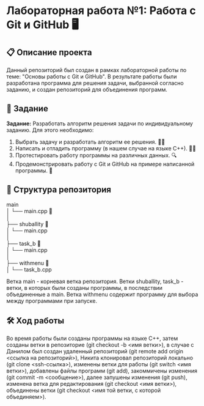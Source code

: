 # Лабораторная работа №1: Работа с Git и GitHub 🖥️

## 📋 Описание проекта

Данный репозиторий был создан в рамках лабораторной работы по теме: "Основы работы с Git и GitHub". В результате работы были разработана программа для решения задачи, выбранной согласно заданию, и создан репозиторий для объединения программ.

## 🎯 Задание

**Задание:** Разработать алгоритм решения задачи по индивидуальному заданию. Для этого необходимо:

1. Выбрать задачу и разработать алгоритм ее решения. 🧑‍💻
2. Написать и отладить программу (в нашем случае на языке С++). 🧑‍🔧
3. Протестировать работу программы на различных данных. 🔍
4. Продемонстрировать работу с Git и GitHub на примере написанной программы. 🚀

## 🔧 Структура репозитория

main            
│ └── main.cpp 🌿        
│      
├── shuballity 🌿        
│ └── main.cpp        
│          
├──  task_b 🌿          
│ └── main.cpp          
│          
├──  withmenu 🌿        
│ └── task_b.cpp          

Ветка main - корневая ветка репозитория.
Ветки shuballity, task_b - ветки, в которых были созданы программы, в последствии объединенные а main.
Ветка withmenu содержит программу для выбора между программами при запуске.

## 🛠️ Ход работы

Во время работы были созданы программы на языке C++, затем созданы ветки в репозиторие (git checkout -b <имя ветки>), в случае с Данилом был создан удаленный репозиторий (git remote add origin <ссылка на репозиторий>), Никита клонировал репозиторий локально (git clone <ssh-ссылка>), изменены ветки для работы (git switch <имя ветки>), добавлены файлы программ (git add), закоммичены изменения (git commit -m <сообщение>), далее запушены изменения (git push), изменена ветка для редактирования (git checkout <имя ветки>), объединены ветки (git checkout <имя той ветки, с которой объединяем>).
